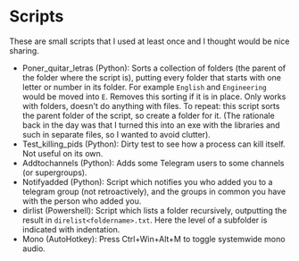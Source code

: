 # Scripts

These are small scripts that I used at least once and I thought would be nice sharing.

* Poner_quitar_letras (Python): Sorts a collection of folders (the parent of the folder where the script is), putting every folder that starts with one letter or number in its folder. For example `English` and `Engineering` would be moved into `E`. Removes this sorting if it is in place. Only works with folders, doesn't do anything with files. To repeat: this script sorts the parent folder of the script, so create a folder for it. (The rationale back in the day was that I turned this into an exe with the libraries and such in separate files, so I wanted to avoid clutter).
* Test_killing_pids (Python): Dirty test to see how a process can kill itself. Not useful on its own.
* Addtochannels (Python): Adds some Telegram users to some channels (or supergroups).
* Notifyadded (Python): Script which notifies you who added you to a telegram group (not retroactively), and the groups in common you have with the person who added you.
* dirlist (Powershell): Script which lists a folder recursively, outputting the result in `direlist<foldername>.txt`. Here the level of a subfolder is indicated with indentation.
* Mono (AutoHotkey): Press Ctrl+Win+Alt+M to toggle systemwide mono audio.
